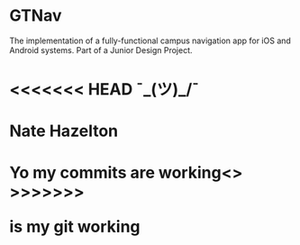 # GTNav
The implementation of a fully-functional campus navigation app for iOS and Android systems.
Part of a Junior Design Project.

<<<<<<< HEAD
¯\_(ツ)_/¯
=======
# Nate Hazelton
<h1>Yo my commits are working<>
>>>>>>>

is my git working